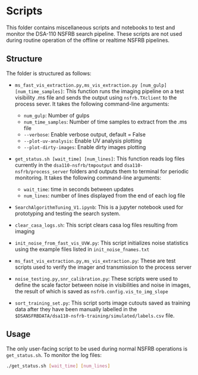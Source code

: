 # Scripts 

This folder contains miscellaneous scripts and notebooks to test and monitor the DSA-110 NSFRB search pipeline. These scripts are not used during routine operation of the offline or realtime NSFRB pipelines.

## Structure

The folder is structured as follows:

- `ms_fast_vis_extraction.py,ms_vis_extraction.py [num_gulp] [num_time_samples]`: This function runs the imaging pipeline on a test visibility .ms file and sends the output using `nsfrb.TXclient` to the process sever. It takes the following command-line arguments:
	- `num_gulp`: Number of gulps
	- `num_time_samples`: Number of time samples to extract from the .ms file
	- `--verbose`: Enable verbose output, default = False
	- `--plot-uv-analysis`: Enable UV analysis plotting
	- `--plot-dirty-images`: Enable dirty images plotting

- `get_status.sh [wait_time] [num_lines]`: This function reads log files currently in the `dsa110-nsfrb/tmpoutput` and `dsa110-nsfrb/process_server` folders and outputs them to terminal for periodic monitoring. It takes the following command-line arguments:
	- `wait_time`: time in seconds between updates
	- `num_lines`: number of lines displayed from the end of each log file

- `SearchAlgorithmTuning_V1.ipynb`: This is a jupyter notebook used for prototyping and testing the search system.

- `clear_casa_logs.sh`: This script clears casa log files resulting from imaging

- `init_noise_from_fast_vis_UVW.py`: This script initializes noise statistics using the example files listed in `init_noise_fnames.txt`

- `ms_fast_vis_extraction.py,ms_vis_extraction.py`: These are test scripts used to verify the imager and transmission to the process server

- `noise_testing.py,snr_calibration.py`: These scripts were used to define the scale factor between noise in visibilities and noise in images, the result of which is saved as `nsfrb.config.vis_to_img_slope`

- `sort_training_set.py`: This script sorts image cutouts saved as training data after they have been manually labelled in the `$DSANSFRBDATA/dsa110-nsfrb-training/simulated/labels.csv` file.

## Usage

The only user-facing script to be used during normal NSFRB operations is `get_status.sh`. To monitor the log files:

```bash
./get_status.sh [wait_time] [num_lines]
```

